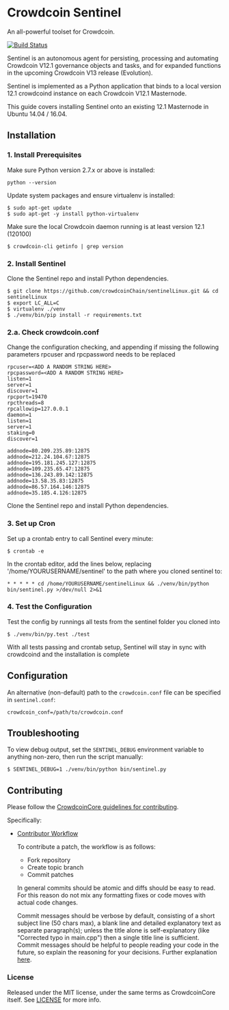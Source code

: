 # Crowdcoin Sentinel

An all-powerful toolset for Crowdcoin.

[![Build Status](https://travis-ci.org/crowdcoinpay/sentinel.svg?branch=master)](https://travis-ci.org/crowdcoinpay/sentinel)

Sentinel is an autonomous agent for persisting, processing and automating Crowdcoin V12.1 governance objects and tasks, and for expanded functions in the upcoming Crowdcoin V13 release (Evolution).

Sentinel is implemented as a Python application that binds to a local version 12.1 crowdcoind instance on each Crowdcoin V12.1 Masternode.

This guide covers installing Sentinel onto an existing 12.1 Masternode in Ubuntu 14.04 / 16.04.

## Installation

### 1. Install Prerequisites

Make sure Python version 2.7.x or above is installed:

    python --version

Update system packages and ensure virtualenv is installed:

    $ sudo apt-get update
    $ sudo apt-get -y install python-virtualenv

Make sure the local Crowdcoin daemon running is at least version 12.1 (120100)

    $ crowdcoin-cli getinfo | grep version

### 2. Install Sentinel

Clone the Sentinel repo and install Python dependencies.

    $ git clone https://github.com/crowdcoinChain/sentinelLinux.git && cd sentinelLinux
    $ export LC_ALL=C
    $ virtualenv ./venv
    $ ./venv/bin/pip install -r requirements.txt
    

### 2.a. Check crowdcoin.conf

Change the configuration checking, and appending if missing the following
parameters rpcuser and rpcpassword needs to be replaced

    rpcuser=<ADD A RANDOM STRING HERE>
    rpcpassword=<ADD A RANDOM STRING HERE>
    listen=1
    server=1
    discover=1
    rpcport=19470
    rpcthreads=8
    rpcallowip=127.0.0.1
    daemon=1
    listen=1
    server=1
    staking=0
    discover=1

    addnode=80.209.235.89:12875
    addnode=212.24.104.67:12875
    addnode=195.181.245.127:12875
    addnode=109.235.65.47:12875
    addnode=136.243.89.142:12875
    addnode=13.58.35.83:12875
    addnode=86.57.164.146:12875
    addnode=35.185.4.126:12875
                          

Clone the Sentinel repo and install Python dependencies.    




### 3. Set up Cron

Set up a crontab entry to call Sentinel every minute:

    $ crontab -e

In the crontab editor, add the lines below, replacing '/home/YOURUSERNAME/sentinel' to the path where you cloned sentinel to:

    * * * * * cd /home/YOURUSERNAME/sentinelLinux && ./venv/bin/python bin/sentinel.py >/dev/null 2>&1

### 4. Test the Configuration

Test the config by runnings all tests from the sentinel folder you cloned into

    $ ./venv/bin/py.test ./test

With all tests passing and crontab setup, Sentinel will stay in sync with crowdcoind and the installation is complete

## Configuration

An alternative (non-default) path to the `crowdcoin.conf` file can be specified in `sentinel.conf`:

    crowdcoin_conf=/path/to/crowdcoin.conf

## Troubleshooting

To view debug output, set the `SENTINEL_DEBUG` environment variable to anything non-zero, then run the script manually:

    $ SENTINEL_DEBUG=1 ./venv/bin/python bin/sentinel.py

## Contributing

Please follow the [CrowdcoinCore guidelines for contributing](https://github.com/crowdcoinpay/crowdcoin/blob/v0.12.1.x/CONTRIBUTING.md).

Specifically:

* [Contributor Workflow](https://github.com/crowdcoinpay/crowdcoin/blob/v0.12.1.x/CONTRIBUTING.md#contributor-workflow)

    To contribute a patch, the workflow is as follows:

    * Fork repository
    * Create topic branch
    * Commit patches

    In general commits should be atomic and diffs should be easy to read. For this reason do not mix any formatting fixes or code moves with actual code changes.

    Commit messages should be verbose by default, consisting of a short subject line (50 chars max), a blank line and detailed explanatory text as separate paragraph(s); unless the title alone is self-explanatory (like "Corrected typo in main.cpp") then a single title line is sufficient. Commit messages should be helpful to people reading your code in the future, so explain the reasoning for your decisions. Further explanation [here](http://chris.beams.io/posts/git-commit/).

### License

Released under the MIT license, under the same terms as CrowdcoinCore itself. See [LICENSE](LICENSE) for more info.
